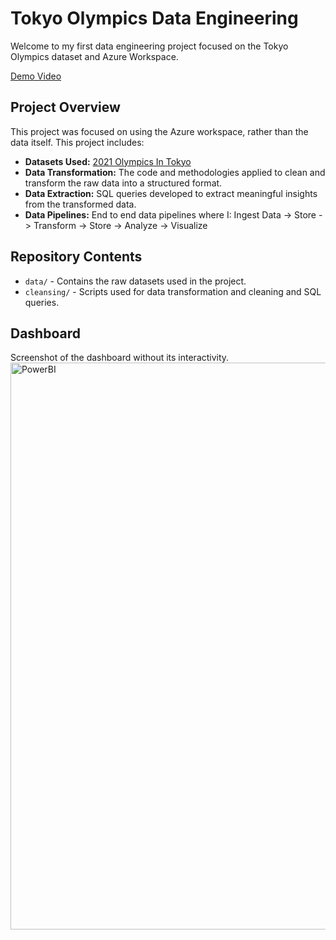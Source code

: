 # Tokyo Olympics Data Engineering

Welcome to my first data engineering project focused on the Tokyo Olympics dataset and Azure Workspace. 

[Demo Video](https://www.youtube.com/watch?v=uwIzjCdpQ5M)


## Project Overview

This project was focused on using the Azure workspace, rather than the data itself. This project includes:
- **Datasets Used:** [2021 Olympics In Tokyo](https://www.kaggle.com/datasets/arjunprasadsarkhel/2021-olympics-in-tokyo)
- **Data Transformation:** The code and methodologies applied to clean and transform the raw data into a structured format.
- **Data Extraction:** SQL queries developed to extract meaningful insights from the transformed data.
- **Data Pipelines:** End to end data pipelines where I: Ingest Data -> Store -> Transform -> Store -> Analyze -> Visualize 
## Repository Contents

- `data/` - Contains the raw datasets used in the project.
- `cleansing/` - Scripts used for data transformation and cleaning and SQL queries.

## Dashboard

Screenshot of the dashboard without its interactivity.
<img width="907" alt="PowerBI " src="https://github.com/williamuy/TokyoOlympicsDataEngineering/assets/131928949/2652f30f-c9d4-496c-954f-cf3c5ee548bf">


